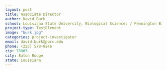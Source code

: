 ```yaml
---
layout: post
title: Associate Director
author: David Burk
school: Louisiana State University, Biological Sciences / Pennington Biomedical Research Center
project-type: TestElement
image: "burk.jpg"
categories: project-investigator
email: david.burk@pbrc.edu
phone: (225) 578-8246
zip: 70803
city: Baton Rouge
state: Louisiana
---
```


